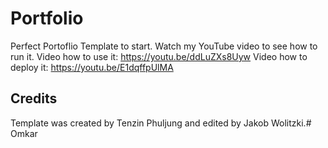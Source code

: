 # Portfolio 
Perfect Portoflio Template to start.
Watch my YouTube video to see how to run it.
Video how to use it:
https://youtu.be/ddLuZXs8Uyw
Video how to deploy it:
https://youtu.be/E1dqffpUlMA
## Credits
Template was created by Tenzin Phuljung and edited by Jakob Wolitzki.# Omkar
